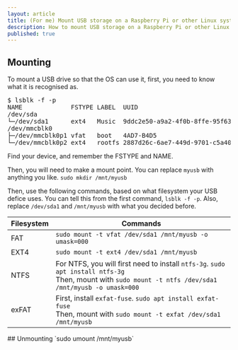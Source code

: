 ```yaml
---
layout: article
title: (For me) Mount USB storage on a Raspberry Pi or other Linux system
description: How to mount USB storage on a Raspberry Pi or other Linux device from the terminal.
published: true
---
```


## Mounting
To mount a USB drive so that the OS can use it, first, you need to know what it is recognised as.
<pre>$ lsblk -f -p
NAME             FSTYPE LABEL  UUID                                 FSAVAIL FSUSE% MOUNTPOINT
/dev/sda                                                                           
└─/dev/sda1      ext4   Music  9ddc2e50-a9a2-4f0b-8ffe-95f6340b6a87    4.6G    31% 
/dev/mmcblk0                                                                       
├─/dev/mmcblk0p1 vfat   boot   4AD7-B4D5                             198.3M    21% /boot
└─/dev/mmcblk0p2 ext4   rootfs 2887d26c-6ae7-449d-9701-c5a4018755b0    8.8G    66% /
</pre>
Find your device, and remember the FSTYPE and NAME.

Then, you will need to make a mount point. You can replace `myusb` with anything you like.
```sudo mkdir /mnt/myusb```


Then, use the following commands, based on what filesystem your USB defice uses. You can tell this from the first command, `lsblk -f -p`. Also, replace `/dev/sda1` and `/mnt/myusb` with what you decided before.
<div class="tg-wrap"><table>
<thead>
  <tr>
    <th>Filesystem</th>
    <th>Commands</th>
  </tr>
</thead>
<tbody>
  <tr>
    <td>FAT</td>
    <td><code>sudo mount -t vfat /dev/sda1 /mnt/myusb -o umask=000</code></td>
  </tr>
  <tr>
    <td>EXT4</td>
    <td><code>sudo mount -t ext4 /dev/sda1 /mnt/myusb</code></td>
  </tr>
  <tr>
    <td>NTFS</td>
    <td>For NTFS, you will first need to install <code>ntfs-3g</code>. <code>sudo apt install ntfs-3g</code><br>Then, mount with <code>sudo mount -t ntfs /dev/sda1 /mnt/myusb -o umask=000</code></td>
  </tr>
  <tr>
    <td>exFAT</td>
    <td>First, install <code>exfat-fuse</code>. <code>sudo apt install exfat-fuse</code><br>Then, mount with <code>sudo mount -t exfat /dev/sda1 /mnt/myusb</code></td>
  </tr>
</tbody>
</table></div>
## Unmounting
`sudo umount /mnt/myusb`

